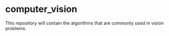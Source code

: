 # computer_vision
This repository will contain the algorithms that are commonly used in vision problems.
